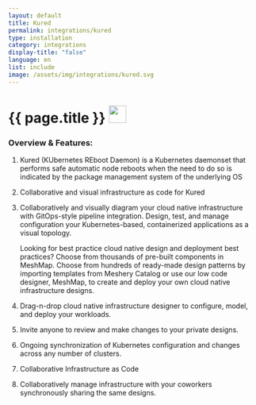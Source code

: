 ```yaml
---
layout: default
title: Kured
permalink: integrations/kured
type: installation
category: integrations
display-title: "false"
language: en
list: include
image: /assets/img/integrations/kured.svg
---
```


<h1>{{ page.title }} <img src="{{ page.image }}" style="width: 35px; height: 35px;" /></h1>


<!-- This needs replaced with the Category property, not the sub-category.
 #### Category: kured -->

### Overview & Features:
1. Kured (KUbernetes REboot Daemon) is a Kubernetes daemonset that performs safe automatic node reboots when the need to do so is indicated by the package management system of the underlying OS

2. Collaborative and visual infrastructure as code for Kured

4. 
    Collaboratively and visually diagram your cloud native infrastructure with GitOps-style pipeline integration. Design, test, and manage configuration your Kubernetes-based, containerized applications as a visual topology.



    Looking for best practice cloud native design and deployment best practices? Choose from thousands of pre-built components in MeshMap. Choose from hundreds of ready-made design patterns by importing templates from Meshery Catalog or use our low code designer, MeshMap, to create and deploy your own cloud native infrastructure designs.



5. Drag-n-drop cloud native infrastructure designer to configure, model, and deploy your workloads.

6. Invite anyone to review and make changes to your private designs.

7. Ongoing synchronization of Kubernetes configuration and changes across any number of clusters.

8. Collaborative Infrastructure as Code

9. Collaboratively manage infrastructure with your coworkers synchronously sharing the same designs.

